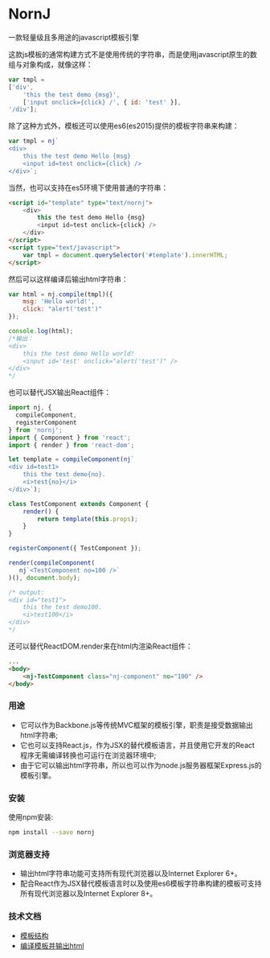 # NornJ
一款轻量级且多用途的javascript模板引擎

这款js模板的通常构建方式不是使用传统的字符串，而是使用javascript原生的数组与对象构成，就像这样：
```js
var tmpl =
['div',
    'this the test demo {msg}',
    ['input onclick={click} /', { id: 'test' }],
'/div'];
```
除了这种方式外，模板还可以使用es6(es2015)提供的模板字符串来构建：
```js
var tmpl = nj`
<div>
    this the test demo Hello {msg}
    <input id=test onclick={click} />
</div>`;
```
当然，也可以支持在es5环境下使用普通的字符串：
```html
<script id="template" type="text/nornj">
    <div>
        this the test demo Hello {msg}
        <input id=test onclick={click} />
    </div>
</script>
<script type="text/javascript">
    var tmpl = document.querySelector('#template').innerHTML;
</script>
```
然后可以这样编译后输出html字符串：
```js
var html = nj.compile(tmpl)({
    msg: 'Hello world!',
    click: "alert('test')"
});

console.log(html);
/*输出：
<div>
    this the test demo Hello world!
    <input id='test' onclick="alert('test')" />
</div>
*/
```

也可以替代JSX输出React组件：
```js
import nj, {
  compileComponent,
  registerComponent
} from 'nornj';
import { Component } from 'react';
import { render } from 'react-dom';

let template = compileComponent(nj`
<div id=test1>
    this the test demo{no}.
    <i>test{no}</i>
</div>`);

class TestComponent extends Component {
    render() {
        return template(this.props);
    }
}

registerComponent({ TestComponent });

render(compileComponent(
   nj`<TestComponent no=100 />`
)(), document.body);

/* output:
<div id="test1">
    this the test demo100.
    <i>test100</i>
</div>
*/
```

还可以替代ReactDOM.render来在html内渲染React组件：
```html
...
<body>
    <nj-TestComponent class="nj-component" no="100" />
</body>
```

### 用途

* 它可以作为Backbone.js等传统MVC框架的模板引擎，职责是接受数据输出html字符串;
* 它也可以支持React.js，作为JSX的替代模板语言，并且使用它开发的React程序无需编译转换也可运行在浏览器环境中;
* 由于它可以输出html字符串，所以也可以作为node.js服务器框架Express.js的模板引擎。

### 安装

使用npm安装:

```sh
npm install --save nornj
```

### 浏览器支持

* 输出html字符串功能可支持所有现代浏览器以及Internet Explorer 6+。
* 配合React作为JSX替代模板语言时以及使用es6模板字符串构建的模板可支持所有现代浏览器以及Internet Explorer 8+。

### 技术文档

* [模板结构](https://github.com/joe-sky/nornj/blob/master/docs/模板结构(在js中).md)
* [编译模板并输出html](https://github.com/joe-sky/nornj/blob/master/docs/编译模板并输出html.md)

